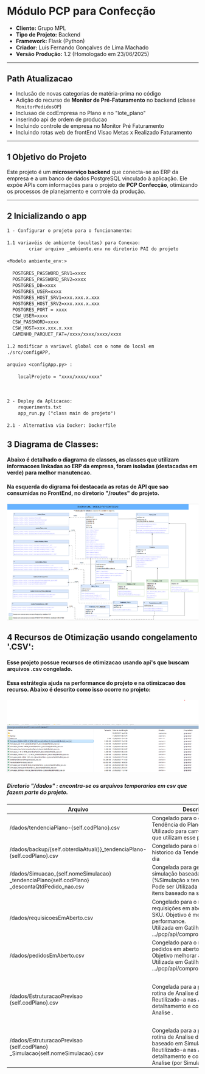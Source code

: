 # Módulo PCP para Confecção

- **Cliente:** Grupo MPL  
- **Tipo de Projeto:** Backend  
- **Framework:** Flask (Python)  
- **Criador:** Luís Fernando Gonçalves de Lima Machado  
- **Versão Produção:** 1.2 (Homologado em 23/06/2025)

---

## Path Atualizacao

- Inclusão de novas categorias de matéria-prima no código
- Adição do recurso de **Monitor de Pré-Faturamento** no backend (classe `MonitorPedidosOP`)
- Inclusao de codEmpresa no Plano e no "lote_plano"
- inserindo api de ordem de producao
- Incluindo controle de empresa no Monitor Pré Faturamento
- Incluindo rotas web de frontEnd Visao Metas x Realizado Faturamento
---
## 1 Objetivo do Projeto

Este projeto é um **microserviço backend** que conecta-se ao ERP da empresa e a um banco de dados PostgreSQL vinculado à aplicação. Ele expõe APIs com informações para o projeto de **PCP Confecção**, otimizando os processos de planejamento e controle da produção.

---


## 2 Inicializando o app
    
    1 - Configurar o projeto para o funcionamento: 
        
    1.1 variavéis de ambiente (ocultas) para Conexao: 
            criar arquivo _ambiente.env no diretorio PAI do projeto
    
    <Modelo ambiente_env:>

      POSTGRES_PASSWORD_SRV1=xxxx
      POSTGRES_PASSWORD_SRV2=xxxx
      POSTGRES_DB=xxxx
      POSTGRES_USER=xxxx
      POSTGRES_HOST_SRV1=xxx.xxx.x.xxx
      POSTGRES_HOST_SRV2=xxx.xxx.x.xxx
      POSTGRES_PORT = xxxx
      CSW_USER=xxxx
      CSW_PASSWORD=xxxx
      CSW_HOST=xxx.xxx.x.xxx
      CAMINHO_PARQUET_FAT=/xxxx/xxxx/xxxx/xxxx

    1.2 modificar a variavel global com o nome do local em ./src/configAPP,
    
    arquivo <configApp.py> :
        
        localProjeto = "xxxx/xxxx/xxxx"
    
    
        
    2 - Deploy da Aplicacao: 
        requeriments.txt
        app_run.py ("class main do projeto")
    
    2.1 - Alternativa via Docker: Dockerfile 

## 3 Diagrama de Classes:
#### Abaixo é detalhado o diagrama de classes, as classes que utilizam informacoes linkadas ao ERP da empresa, foram isoladas (destacadas em verde) para melhor manutencao.
#### Na esquerda do digrama foi destacada as rotas de API que sao consumidas no FrontEnd, no diretorio "/routes" do projeto.
#### ![Diagrama de Classes.png](docsProject%2FDiagrama%20de%20Classes.png)

## 4 Recursos de Otimização  usando congelamento '.CSV':
#### Esse projeto possue recursos de otimizacao usando api's que buscam arquivos .csv congelado.
#### Essa estrátegia ajuda na performance do projeto e na otimizacao dos recurso. Abaixo é descrito como isso ocorre no projeto:
##### ![Exemplo de Diretorio dados.png](docsProject%2FExemplo%20de%20Diretorio%20dados.png)
##### Diretorio "/dados" : encontra-se os arquivos temporarios em csv que fazem parte do projeto. 
| Arquivo                                                                                                    | Descrição                                                                                                                                                               | API's de Disparo                                                                                                                                |
|------------------------------------------------------------------------------------------------------------|-------------------------------------------------------------------------------------------------------------------------------------------------------------------------|-------------------------------------------------------------------------------------------------------------------------------------------------|
| /dados/tendenciaPlano-{self.codPlano}.csv                                                                  | Congelado para o cálculo da Tendência do Plano a nível SKU. Utilizado para carregar simulações que utilizam esse plano.                                                 | POST<br>"{URL-BASE}/pcp/api<br>/tendenciaSku"</br>                                                                                              |
| /dados/backup/{self.obterdiaAtual()}_tendenciaPlano-{self.codPlano}.csv                                    | Congelado para o backup de historico da Tendencia a nivel de dia                                                                                                        | POST<br>"{URL-BASE}/pcp/api                                                                                           |
| /dados/Simuacao_{self.nomeSimulacao}<br>_tendenciaPlano{self.codPlano}</br>_descontaQtdPedido_nao.csv</br> | Congelada para geracao de simulação baseada em parâmetros (%Simulação x tendência).<br>Pode ser Utilizada para "Detalhar" itens baseado na simulação.                   | POST<br>"{URL-BASE}/pcp/api<br>/simulacaoProgramacao"</br>                                                                                      |
| /dados/requisicoesEmAberto.csv                                                                             | Congelado para o retorno das requisições em aberto a nível de SKU. Objetivo é melhorar a performance.<br>Utilizada em Gatilhos nas API: GET .../pcp/api/comprometidoOP. | POST<br>"{URL-BASE}/pcp/api<br>/AnaliseMateriaisPelaTendencia"</br>                                                                             |
| /dados/pedidosEmAberto.csv                                                                                 | Congelado para o retorno dos pedidos em aberto a nível de SKU. Objetivo melhorar a performance.<br>Utilizada em Gatilhos nas API: GET .../pcp/api/comprometidoCompras.  | POST<br>"{URL-BASE}/pcp/api<br>/AnaliseMateriaisPelaTendencia"</br>                                                                             |
| /dados/EstruturacaoPrevisao<br>{self.codPlano}.csv</br>                                                    | Congelada para a performance na rotina de Analise de Materiais . Reutilizado-a nas APIs de detalhamento e congelamento da Analise .                                     | POST<br>"{URL-BASE}/pcp/api<br>/DetalhaNecessidade"<br></br>POST<br>"{URL-BASE}/pcp/api<br>/AnaliseMateriaisPelaTendencia" (BODY: congelar:True) |
| /dados/EstruturacaoPrevisao<br>{self.codPlano}</br>_Simulacao{self.nomeSimulacao}.csv</br>                 | Congelada para a performance na rotina de Analise de Materiais baseado em Simulação. Reutilizado-a nas APIs de detalhamento e congelamento da Analise (por Simulacao) . | POST<br>"{URL-BASE}/pcp/api<br>/DetalhaNecessidade" (BODY: nomeSimulacao: xxx)                                                                  |


            